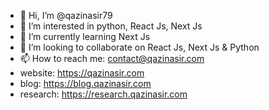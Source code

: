 - 👋 Hi, I’m @qazinasir79
- 👀 I’m interested in python, React Js, Next Js
- 🌱 I’m currently learning Next Js
- 💞️ I’m looking to collaborate on React Js, Next Js & Python
- 📫 How to reach me: contact@qazinasir.com
- website: https://qazinasir.com
- blog: https://blog.qazinasir.com
- research: https://research.qazinasir.com

<!---
qazinasir79/qazinasir79 is a ✨ special ✨ repository because its `README.md` (this file) appears on your GitHub profile.
You can click the Preview link to take a look at your changes.
--->
